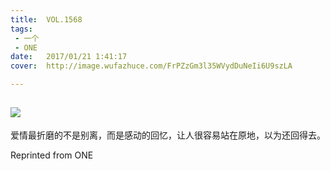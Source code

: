 ```yaml
---
title:	VOL.1568
tags:
 - 一个
 - ONE
date:	2017/01/21 1:41:17
cover:	http://image.wufazhuce.com/FrPZzGm3l35WVydDuNeIi6U9szLA

---
```

![](http://image.wufazhuce.com/FrPZzGm3l35WVydDuNeIi6U9szLA)
---

爱情最折磨的不是别离，而是感动的回忆，让人很容易站在原地，以为还回得去。
 
Reprinted from ONE
